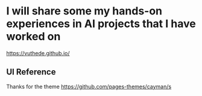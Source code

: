# I will share some my hands-on experiences in AI projects that I have worked on
https://vuthede.github.io/


## UI Reference
Thanks for the theme https://github.com/pages-themes/cayman/s
